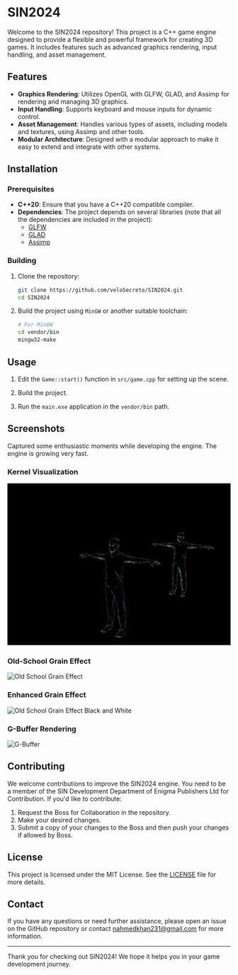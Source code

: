 # SIN2024

Welcome to the SIN2024 repository! This project is a C++ game engine designed to provide a flexible and powerful framework for creating 3D games. It includes features such as advanced graphics rendering, input handling, and asset management.

## Features

- **Graphics Rendering**: Utilizes OpenGL with GLFW, GLAD, and Assimp for rendering and managing 3D graphics.
- **Input Handling**: Supports keyboard and mouse inputs for dynamic control.
- **Asset Management**: Handles various types of assets, including models and textures, using Assimp and other tools.
- **Modular Architecture**: Designed with a modular approach to make it easy to extend and integrate with other systems.

## Installation

### Prerequisites

- **C++20**: Ensure that you have a C++20 compatible compiler.
- **Dependencies**: The project depends on several libraries (note that all the dependencies are included in the project):
  - [GLFW](https://www.glfw.org/)
  - [GLAD](https://glad.dav1d.de/)
  - [Assimp](http://assimp.sourceforge.net/)

### Building

1. Clone the repository:

    ```bash
    git clone https://github.com/veloSecreto/SIN2024.git
    cd SIN2024
    ```

2. Build the project using `MinGW` or another suitable toolchain:

    ```bash
    # For MinGW
    cd vendor/bin
    mingw32-make
    ```

## Usage

1. Edit the `Game::start()` function in `src/game.cpp` for setting up the scene.

2. Build the project.

3. Run the `main.exe` application in the `vendor/bin` path.

## Screenshots

Captured some enthusiastic moments while developing the engine. The engine is growing very fast.

### Kernel Visualization
![Kernel](res/screenshots/kernal.jpg)

### Old-School Grain Effect
![Old School Grain Effect](res/screenshots/old-school-grain-effect.jpg)

### Enhanced Grain Effect
![Old School Grain Effect Black and White](res/screenshots/old-school-grain-effect2.jpg)

### G-Buffer Rendering
![G-Buffer](res/screenshots/gbuffer.jpg)

## Contributing

We welcome contributions to improve the SIN2024 engine. You need to be a member of the SIN Development Department of Enigma Publishers Ltd for Contribution. If you'd like to contribute:

1. Request the Boss for Collaboration in the repository.
2. Make your desired changes.
3. Submit a copy of your changes to the Boss and then push your changes if allowed by Boss.

## License

This project is licensed under the MIT License. See the [LICENSE](LICENSE) file for more details.

## Contact

If you have any questions or need further assistance, please open an issue on the GitHub repository or contact nahmedkhan231@gmail.com for more information.

---

Thank you for checking out SIN2024! We hope it helps you in your game development journey.
